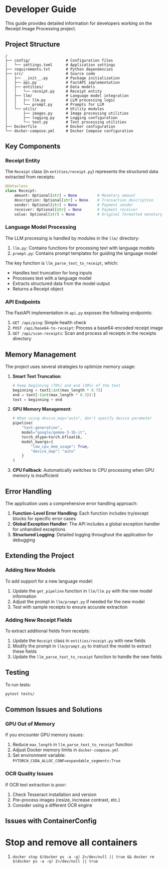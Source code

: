 # Developer Guide

This guide provides detailed information for developers working on the Receipt Image Processing project.

## Project Structure

```
/
├── config/                # Configuration files
│   └── settings.toml      # Application settings
├── requirements.txt       # Python dependencies
├── src/                   # Source code
│   ├── __init__.py        # Package initialization
│   ├── api.py             # FastAPI implementation
│   ├── entities/          # Data models
│   │   └── receipt.py     # Receipt entity
│   ├── llm/               # Language model integration
│   │   ├── llm.py         # LLM processing logic
│   │   └── prompt.py      # Prompts for LLM
│   └── utils/             # Utility modules
│       ├── images.py      # Image processing utilities
│       ├── logging.py     # Logging configuration
│       └── text.py        # Text processing utilities
├── Dockerfile             # Docker configuration
└── docker-compose.yml     # Docker Compose configuration
```

## Key Components

### Receipt Entity

The `Receipt` class (in `entities/receipt.py`) represents the structured data extracted from receipts:

```python
@dataclass
class Receipt:
    amount: Optional[str] = None         # Monetary amount
    description: Optional[str] = None    # Transaction description
    sender: Optional[str] = None         # Payment sender
    receiver: Optional[str] = None       # Payment receiver
    value: Optional[str] = None          # Original formatted monetary value
```

### Language Model Processing

The LLM processing is handled by modules in the `llm/` directory:

1. `llm.py`: Contains functions for processing text with language models
2. `prompt.py`: Contains prompt templates for guiding the language model

The key function is `llm_parse_text_to_receipt`, which:
- Handles text truncation for long inputs
- Processes text with a language model
- Extracts structured data from the model output
- Returns a Receipt object

### API Endpoints

The FastAPI implementation in `api.py` exposes the following endpoints:

1. `GET /api/ping`: Simple health check
2. `POST /api/base64-to-receipt`: Process a base64-encoded receipt image
3. `GET /api/scan-receipts`: Scan and process all receipts in the receipts directory

## Memory Management

The project uses several strategies to optimize memory usage:

1. **Smart Text Truncation**: 
   ```python
   # Keep beginning (70%) and end (30%) of the text
   beginning = text[:int(max_length * 0.7)]
   end = text[-(int(max_length * 0.3)):]
   text = beginning + end
   ```

2. **GPU Memory Management**:
   ```python
   # When using device_map="auto", don't specify device parameter
   pipeline(
       "text-generation", 
       model="google/gemma-3-1b-it",
       torch_dtype=torch.bfloat16,
       model_kwargs={
           "low_cpu_mem_usage": True,
           "device_map": "auto"
       }
   )
   ```

3. **CPU Fallback**: Automatically switches to CPU processing when GPU memory is insufficient

## Error Handling

The application uses a comprehensive error handling approach:

1. **Function-Level Error Handling**: Each function includes try/except blocks for specific error cases
2. **Global Exception Handler**: The API includes a global exception handler for unhandled exceptions
3. **Structured Logging**: Detailed logging throughout the application for debugging

## Extending the Project

### Adding New Models

To add support for a new language model:

1. Update the `get_pipeline` function in `llm/llm.py` with the new model information
2. Adjust the prompt in `llm/prompt.py` if needed for the new model
3. Test with sample receipts to ensure accurate extraction

### Adding New Receipt Fields

To extract additional fields from receipts:

1. Update the `Receipt` class in `entities/receipt.py` with new fields
2. Modify the prompt in `llm/prompt.py` to instruct the model to extract these fields
3. Update the `llm_parse_text_to_receipt` function to handle the new fields

## Testing

To run tests:

```bash
pytest tests/
```

## Common Issues and Solutions

### GPU Out of Memory

If you encounter GPU memory issues:

1. Reduce `max_length` in `llm_parse_text_to_receipt` function
2. Adjust Docker memory limits in `docker-compose.yml`
3. Set environment variable: `PYTORCH_CUDA_ALLOC_CONF=expandable_segments:True`

### OCR Quality Issues

If OCR text extraction is poor:

1. Check Tesseract installation and version
2. Pre-process images (resize, increase contrast, etc.)
3. Consider using a different OCR engine


## Issues with ContainerConfig
# Stop and remove all containers
1. `docker stop $(docker ps -a -q) 2>/dev/null || true && docker rm $(docker ps -a -q) 2>/dev/null || true`
